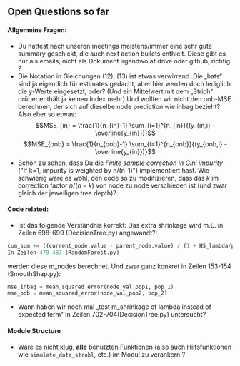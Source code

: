 ## Open Questions so far

#### Allgemeine Fragen:
 
-	Du hattest nach unseren meetings meistens/immer eine sehr gute summary geschickt, die auch next action bullets enthielt. Diese gibt es nur als emails, nicht als Dokument irgendwo af drive oder github, richtig ?
-	Die Notation in Gleichungen (12), (13) ist etwas verwirrend. Die „hats“ sind ja eigentlich für estimates gedacht, aber hier werden doch lediglich die y-Werte eingesetzt, oder? (Und ein Mittelwert mit dem „Strich“ drüber enthält ja keinen Index mehr) Und wollten wir nicht den oob-MSE berechnen, der sich auf dieselbe node prediction wie inbag bezieht? Also eher so etwas:
$$MSE_{in} = \frac{1}{n_{in}-1} \sum_{i=1}^{n_{in}}{(y_{in,i} - \overline{y_{in}})}$$
$$MSE_{oob} = \frac{1}{n_{oob}-1} \sum_{i=1}^{n_{oob}}{(y_{oob,i} - \overline{y_{in}})}$$
- Schön zu sehen, dass Du die *Finite sample correction in Gini impurity* ("If k=1, impurity is weighted by n/(n-1)") implementiert hast. Wie schwierig wäre es wohl, den code so zu modifizieren, dass das $k$ im correction factor $n/(n-k)$ von node zu node verschieden ist (und zwar gleich der jeweiligen tree depth)?
              
 
#### Code related:

-	Ist das folgende Verständnis korrekt:
Das extra shrinkage wird m.E. in Zeilen 698-699 (DecisionTree.py) angewandt?:
```python
cum_sum += ((current_node.value - parent_node.value) / (1 + HS_lambda/parent_node.samples)) * m_nodes[node_id]
In Zeilen 479-487 (RandomForest.py)
```
werden diese m_nodes berechnet. Und zwar ganz konkret in Zeilen 153-154 (SmoothShap.py):
```python
mse_inbag = mean_squared_error(node_val_pop1, pop_1)
mse_oob = mean_squared_error(node_val_pop2, pop_2)
```
-	Wann haben wir noch mal „test m_shrinkage of lambda instead of expected term“ In Zeilen 702-704(DecisionTree.py) untersucht?

#### Module Structure
- Wäre es nicht klug, **alle** benutzten Funktionen (also auch Hilfsfunktionen wie `simulate_data_strobl`, etc.) im Modul zu verankern ?


